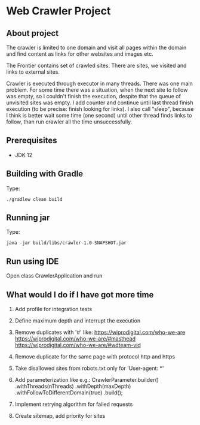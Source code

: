 Web Crawler Project
===============================

About project
-------------
The crawler is limited to one domain and visit all pages within the domain and find content as links for other websites and images etc.

The Frontier contains set of crawled sites. There are sites, we visited and links to external sites.

Crawler is executed through executor in many threads. There was one main problem. For some time there was a situation, when the next site to follow was empty, so I couldn't finish the execution, despite that the queue of unvisited sites was empty. I add counter and continue until last thread finish execution (to be precise: finish looking for links). I also call "sleep", because I think is better wait some time (one second) until other thread finds links to follow, than run crawler all the time unsuccessfully.


Prerequisites
-------------
- JDK 12


Building with Gradle
--------------------
Type:

    ./gradlew clean build


Running jar
-------------

Type:

    java -jar build/libs/crawler-1.0-SNAPSHOT.jar


Run using IDE
-------------

Open class CrawlerApplication and run


What would I do if I have got more time
--------------------
1. Add profile for integration tests

2. Define maximum depth and interrupt the execution

3. Remove duplicates with '#' like:
https://wiprodigital.com/who-we-are
https://wiprodigital.com/who-we-are/#masthead
https://wiprodigital.com/who-we-are/#wdteam-vid

4. Remove duplicate for the same page with protocol http and https

5. Take disallowed sites from robots.txt only for 'User-agent: *'

6. Add parameterization like e.g.: 
    CrawlerParameter.builder()
              .withThreads(nThreads)
              .withDepth(maxDepth)
              .withFollowToDifferentDomain(true)
              .build();

7. Implement retrying algorithm for failed requests

8. Create sitemap, add priority for sites 
